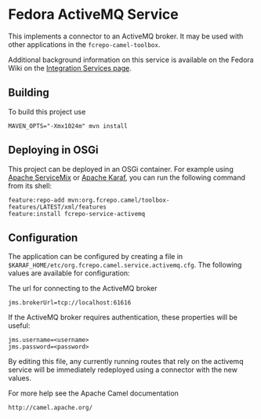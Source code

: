# Fedora ActiveMQ Service

This implements a connector to an ActiveMQ broker. It may be used
with other applications in the `fcrepo-camel-toolbox`.

Additional background information on this service is available on the Fedora Wiki on the
[Integration Services page](https://wiki.duraspace.org/display/FEDORA4x/Integration+Services).

## Building

To build this project use

    MAVEN_OPTS="-Xmx1024m" mvn install

## Deploying in OSGi

This project can be deployed in an OSGi container. For example using
[Apache ServiceMix](http://servicemix.apache.org/) or
[Apache Karaf](http://karaf.apache.org), you can run the following
command from its shell:

    feature:repo-add mvn:org.fcrepo.camel/toolbox-features/LATEST/xml/features
    feature:install fcrepo-service-activemq

## Configuration

The application can be configured by creating a file in
`$KARAF_HOME/etc/org.fcrepo.camel.service.activemq.cfg`. The following
values are available for configuration:

The url for connecting to the ActiveMQ broker

    jms.brokerUrl=tcp://localhost:61616

If the ActiveMQ broker requires authentication, these properties will be useful:

    jms.username=<username>
    jms.password=<password>

By editing this file, any currently running routes that rely on the activemq service
will be immediately redeployed using a connector with the new values.

For more help see the Apache Camel documentation

    http://camel.apache.org/

